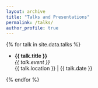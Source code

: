```yaml
---
layout: archive
title: "Talks and Presentations"
permalink: /talks/
author_profile: true
---
```


{% for talk in site.data.talks %}
- **{{ talk.title }}**  
  *{{ talk.event }}*  
  {{ talk.location }} | {{ talk.date }}

{% endfor %}

